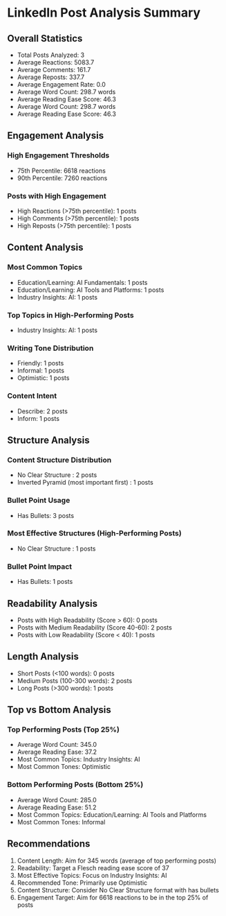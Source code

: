 # LinkedIn Post Analysis Summary

## Overall Statistics
- Total Posts Analyzed: 3
- Average Reactions: 5083.7
- Average Comments: 161.7
- Average Reposts: 337.7
- Average Engagement Rate: 0.0
- Average Word Count: 298.7 words
- Average Reading Ease Score: 46.3
- Average Word Count: 298.7 words
- Average Reading Ease Score: 46.3

## Engagement Analysis
### High Engagement Thresholds
- 75th Percentile: 6618 reactions
- 90th Percentile: 7260 reactions

### Posts with High Engagement
- High Reactions (>75th percentile): 1 posts
- High Comments (>75th percentile): 1 posts
- High Reposts (>75th percentile): 1 posts

## Content Analysis
### Most Common Topics
- Education/Learning: AI Fundamentals: 1 posts
- Education/Learning: AI Tools and Platforms: 1 posts
- Industry Insights: AI: 1 posts

### Top Topics in High-Performing Posts
- Industry Insights: AI: 1 posts

### Writing Tone Distribution
- Friendly: 1 posts
- Informal: 1 posts
- Optimistic: 1 posts

### Content Intent
- Describe: 2 posts
- Inform: 1 posts

## Structure Analysis
### Content Structure Distribution
- No Clear Structure : 2 posts
- Inverted Pyramid (most important first) : 1 posts

### Bullet Point Usage
-  Has Bullets: 3 posts

### Most Effective Structures (High-Performing Posts)
- No Clear Structure : 1 posts

### Bullet Point Impact
-  Has Bullets: 1 posts

## Readability Analysis
- Posts with High Readability (Score > 60): 0 posts
- Posts with Medium Readability (Score 40-60): 2 posts
- Posts with Low Readability (Score < 40): 1 posts

## Length Analysis
- Short Posts (<100 words): 0 posts
- Medium Posts (100-300 words): 2 posts
- Long Posts (>300 words): 1 posts

## Top vs Bottom Analysis
### Top Performing Posts (Top 25%)
- Average Word Count: 345.0
- Average Reading Ease: 37.2
- Most Common Topics: Industry Insights: AI
- Most Common Tones: Optimistic

### Bottom Performing Posts (Bottom 25%)
- Average Word Count: 285.0
- Average Reading Ease: 51.2
- Most Common Topics: Education/Learning: AI Tools and Platforms
- Most Common Tones: Informal

## Recommendations
1. Content Length: Aim for 345 words (average of top performing posts)
2. Readability: Target a Flesch reading ease score of 37
3. Most Effective Topics: Focus on Industry Insights: AI
4. Recommended Tone: Primarily use Optimistic
5. Content Structure: Consider No Clear Structure  format with  has bullets
6. Engagement Target: Aim for 6618 reactions to be in the top 25% of posts
